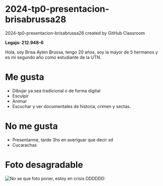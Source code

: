 # 2024-tp0-presentacion-brisabrussa28
2024-tp0-presentacion-brisabrussa28 created by GitHub Classroom

**Legajo: 212.948-6**

Hola, soy Brisa Aylen Brussa, tengo 20 años, soy la mayor de 5 hermanos y es mi segundo año como estudiante de la UTN.

**Me gusta**
===
+ Dibujar ya sea tradicional o de forma digital
+ Esculpir
+ Animar 
+ Escuchar y ver documentales de historia, crimen y sectas.

**No me gusta**
===
+ Presentarme, tarde 3hs en averiguar que decir xd
+ Cucarachas

**Foto desagradable**
===
![No se que foto poner, estoy en crisis DDDDDD:]()
